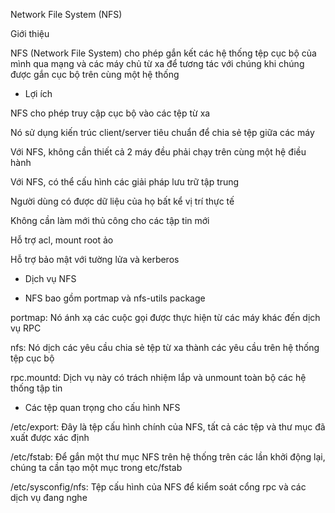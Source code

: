 Network File System (NFS)

Giới thiệu

NFS (Network File System) cho phép gắn kết các hệ thống tệp cục bộ của mình qua mạng và các máy chủ từ xa để tương tác với chúng khi chúng được gắn cục bộ trên cùng một hệ thống

- Lợi ích

NFS cho phép truy cập cục bộ vào các tệp từ xa

Nó sử dụng kiến trúc client/server tiêu chuẩn để chia sẻ tệp giữa các máy

Với NFS, không cần thiết cả 2 máy đều phải chạy trên cùng một hệ điều hành

Với NFS, có thể cấu hình các giải pháp lưu trữ tập trung

Người dùng có được dữ liệu của họ bất kể vị trí thực tế

Không cần làm mới thủ công cho các tập tin mới

Hỗ trợ acl, mount root ảo

Hỗ trợ bảo mật với tường lửa và kerberos

- Dịch vụ NFS

+ NFS bao gồm portmap và nfs-utils package

portmap: Nó ánh xạ các cuộc gọi được thực hiện từ các máy khác đến dịch vụ RPC

nfs: Nó dịch các yêu cầu chia sẻ tệp từ xa thành các yêu cầu trên hệ thống tệp cục bộ

rpc.mountd: Dịch vụ này có trách nhiệm lắp và unmount toàn bộ các hệ thống tập tin

+ Các tệp quan trọng cho cấu hình NFS

/etc/export: Đây là tệp cấu hình chính của NFS, tất cả các tệp và thư mục đã xuất được xác định

/etc/fstab: Để gắn một thư mục NFS trên hệ thống trên các lần khởi động lại, chúng ta cần tạo một mục trong etc/fstab

/etc/sysconfig/nfs: Tệp cấu hình của NFS để kiểm soát cổng rpc và các dịch vụ đang nghe
